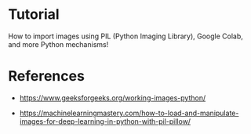 # Tutorial
How to import images using PIL (Python Imaging Library), Google Colab, and more Python mechanisms!

  
# References


* https://www.geeksforgeeks.org/working-images-python/

* https://machinelearningmastery.com/how-to-load-and-manipulate-images-for-deep-learning-in-python-with-pil-pillow/

